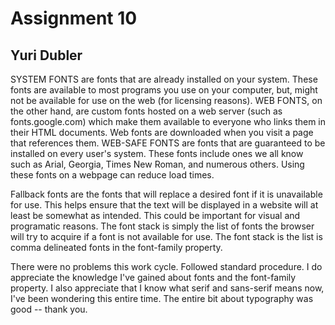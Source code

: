 # Assignment 10

## Yuri Dubler

SYSTEM FONTS are fonts that are already installed on your system. These fonts are available to most programs you use on your computer, but, might not be available for use on the web (for licensing reasons). WEB FONTS, on the other hand, are custom fonts hosted on a web server (such as fonts.google.com) which make them available to everyone who links them in their HTML documents. Web fonts are downloaded when you visit a page that references them. WEB-SAFE FONTS are fonts that are guaranteed to be installed on every user's system. These fonts include ones we all know such as Arial, Georgia, Times New Roman, and numerous others. Using these fonts on a webpage can reduce load times.

Fallback fonts are the fonts that will replace a desired font if it is unavailable for use. This helps ensure that the text will be displayed in a website will at least be somewhat as intended. This could be important for visual and programatic reasons. The font stack is simply the list of fonts the browser will try to acquire if a font is not available for use. The font stack is the list is comma delineated fonts in the font-family property.

There were no problems this work cycle. Followed standard procedure. I do appreciate the knowledge I've gained about fonts and the font-family property. I also appreciate that I know what serif and sans-serif means now, I've been wondering this entire time. The entire bit about typography was good -- thank you.
